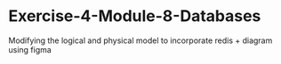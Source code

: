 # Exercise-4-Module-8-Databases
Modifying the logical and physical model to incorporate redis + diagram using figma 
